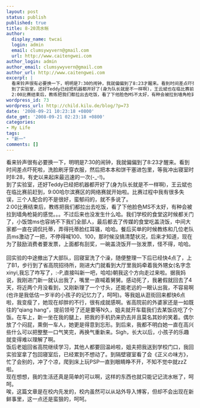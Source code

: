 ```yaml
---
layout: post
status: publish
published: true
title: 8-20流水帐
author:
  display_name: twcai
  login: admin
  email: clumsywyvern@gmail.com
  url: http://www.caitengwei.com
author_login: admin
author_email: clumsywyvern@gmail.com
author_url: http://www.caitengwei.com
excerpt: |
  看来铃声很有必要换一下，明明是7:30的闹钟，我就偏偏到了8:23才醒来。看到时间差点吓死啦，洗脸刷牙穿衣服，然后把本本和饼干塞进包里，等我冲出寝室时时8:28，有史以来起床最迅速的一次(-_-!)。
  到了实验室，还好Teddy已经把机器都开好了(身为队长就是不一样啊)，王云斌也在临比赛前赶到，9:00哈尔滨赛区的网络赛就开始啦。比赛过程中我有很多失误，三个人配合的不是很好，蛮郁闷的，就不多说了。
  2:00比赛结束后，教练把我们都拉出去吃饭，看了下他脸色MS不太好，有种会被拉到墙角枪毙的感觉。。。不过后来也没发生什么哈。我们学校的食堂这时候都关门了，小饭馆ms也容纳不下我们全部人，最后都去了传媒的食堂吃盖浇饭，中间大家都一直在调侃托蒂，弄得托蒂脸红耳骚，哈哈。餐后买单的时候教练和几位老队员ms激动了一把，不停得喊100、100，那时候没搞清楚状况，后来才知道，现在为了鼓励消费者要发票，上面都有刮奖，一碗盖浇饭开一张发票，怪不得，哈哈。
wordpress_id: 73
wordpress_url: http://child.kilu.de/blog/?p=73
date: '2008-09-21 10:23:18 +0800'
date_gmt: '2008-09-21 02:23:18 +0800'
categories:
- My Life
tags:
- "新一"
comments: []
---
```

<p>看来铃声很有必要换一下，明明是7:30的闹钟，我就偏偏到了8:23才醒来。看到时间差点吓死啦，洗脸刷牙穿衣服，然后把本本和饼干塞进包里，等我冲出寝室时时8:28，有史以来起床最迅速的一次(-_-!)。<br />
到了实验室，还好Teddy已经把机器都开好了(身为队长就是不一样啊)，王云斌也在临比赛前赶到，9:00哈尔滨赛区的网络赛就开始啦。比赛过程中我有很多失误，三个人配合的不是很好，蛮郁闷的，就不多说了。<br />
2:00比赛结束后，教练把我们都拉出去吃饭，看了下他脸色MS不太好，有种会被拉到墙角枪毙的感觉。。。不过后来也没发生什么哈。我们学校的食堂这时候都关门了，小饭馆ms也容纳不下我们全部人，最后都去了传媒的食堂吃盖浇饭，中间大家都一直在调侃托蒂，弄得托蒂脸红耳骚，哈哈。餐后买单的时候教练和几位老队员ms激动了一把，不停得喊100、100，那时候没搞清楚状况，后来才知道，现在为了鼓励消费者要发票，上面都有刮奖，一碗盖浇饭开一张发票，怪不得，哈哈。<br />
<a id="more"></a><a id="more-73"></a><br />
回实验的中途撤出了大部队，回寝室洗了个澡，随便整理一下后已经快4点了，上了B1，步行到了省高院招待所，刚进大门就看到大厅里我妈牵着我外甥女(名字念xinyi,我忘了咋写了，:-P,直接叫新一吧，哈哈)朝我这个方向走过来啦。据我妈说，我刚进门新一就认出我了，嘴里一直喊着舅舅。感动死了，我暑假就回去了4天，将近两个月没看到，又刚新理了一个寸头，还能老远的一眼认出我，不容易啊(也许是我低估一岁半的小孩子的记忆力了，呵呵)。等我姐从逛街回来都快6点啦，我变瘦了，她现在却胖的不行，很有成就感啊。省高院前的外婆家还是一如既往的&ldquo;qiang hang&rdquo;，提前领号了还是要等N久，姐夫就开车载我们去某饭店吃了个饭。在车上，新一坐在我的腿上，把我的手机扔来扔去并且莫名其妙的笑着。偶尔放了个闷屁，熏倒一车人，她更是得意到忘形。到后来，我都不明白她一直在高兴些什么可以把整整一口气笑完，再换气重新来。Sigh，长大以后，小孩子的乐趣就变得难以理解了啊。<br />
饭后老姐回省高院继续学习，其他人都要回温岭啦，姐夫把我送到学校门口，我回实验室拿了包回寝室后，已经累到不想动了。到隔壁寝室看了会《正义の味方》，忙了会别的，冲了个凉，爬到床上玩PSP一直到眼睛睁不开，不知不觉中就zzZ啦。<br />
现在想想，我的生活还真是简单的可以啊，这样的东西也就只能记记流水帐了，呵呵。<br />
唉，这篇文章是在校内先发的，校内虽然可以从站外导入博客，但却不会出现在新鲜事里，这一点还是蛮狠的，呵呵。</p>
